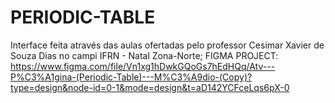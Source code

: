 # PERIODIC-TABLE

Interface feita através das aulas ofertadas pelo professor Cesimar Xavier de Souza Dias no campi IFRN - Natal Zona-Norte; FIGMA PROJECT: https://www.figma.com/file/Vn1xg1hDwkGQoGs7hEdHQq/Atv---P%C3%A1gina-(Periodic-Table)---M%C3%A9dio-(Copy)?type=design&node-id=0-1&mode=design&t=aD142YCFceLqs6pX-0
